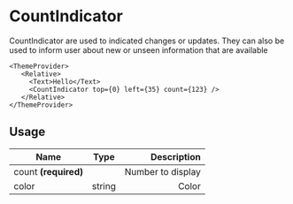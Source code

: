 <!-- 
This is an auto-generated markdown. 
You can change it in "src/molecules/CountIndicator.tsx" and run build:docs to update this file.
-->
# CountIndicator
CountIndicator are used to indicated changes or updates. They can also be
used to inform user about new or unseen information that are available

```example
<ThemeProvider>
   <Relative>
     <Text>Hello</Text>
     <CountIndicator top={0} left={35} count={123} />
   </Relative>
</ThemeProvider>
```
## Usage
| Name        | Type           | Description  |
| ----------- |:--------------:| ------------:|
|count **(required)**||Number to display
|color|string|Color
